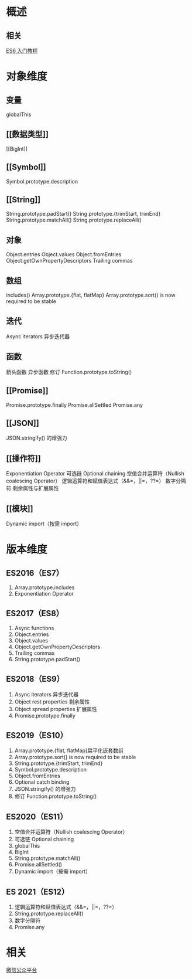 # 概述
## 相关
[ES6 入门教程](https://es6.ruanyifeng.com/#docs/promise) 
# 对象维度
## 变量
globalThis
## [[数据类型]] 
[[BigInt]] 
## [[Symbol]] 
Symbol.prototype.description
## [[String]] 
String.prototype.padStart()
String.prototype.{trimStart, trimEnd}
String.prototype.matchAll()
String.prototype.replaceAll()
## 对象
Object.entries
Object.values
Object.fromEntries
Object.getOwnPropertyDescriptors
Trailing commas
## 数组
includes()
Array.prototype.{flat, flatMap}
Array.prototype.sort() is now required to be stable
## 迭代
Async iterators 异步迭代器
## 函数
箭头函数
异步函数
修订 Function.prototype.toString()
## [[Promise]] 
Promise.prototype.finally
Promise.allSettled
Promise.any
## [[JSON]] 
JSON.stringify() 的增强力
## [[操作符]] 
Exponentiation Operator
可选链 Optional chaining
空值合并运算符（Nullish coalescing Operator）
逻辑运算符和赋值表达式（&&=，||=，??=）
数字分隔符
剩余属性与扩展属性
## [[模块]] 
Dynamic import（按需 import）
# 版本维度
## ES2016（ES7）
1. Array.prototype.includes
2. Exponentiation Operator
## ES2017（ES8）
1. Async functions
2. Object.entries
3. Object.values
4. Object.getOwnPropertyDescriptors
5. Trailing commas
6. String.prototype.padStart()
## ES2018（ES9）
1. Async iterators 异步迭代器
2. Object rest properties 剩余属性
3. Object spread properties 扩展属性
4. Promise.prototype.finally
## ES2019（ES10）
1. Array.prototype.{flat, flatMap}扁平化嵌套数组
6. Array.prototype.sort() is now required to be stable
3. String.prototype.{trimStart, trimEnd}
4. Symbol.prototype.description
2. Object.fromEntries
5. Optional catch binding
7. JSON.stringify() 的增强力
8. 修订 Function.prototype.toString()
## ES2020（ES11）
1. 空值合并运算符（Nullish coalescing Operator）
2. 可选链 Optional chaining
3. globalThis
4. BigInt
5. String.prototype.matchAll()
6. Promise.allSettled()
7. Dynamic import（按需 import）
## ES 2021（ES12）
1. 逻辑运算符和赋值表达式（&&=，||=，??=）
2. String.prototype.replaceAll()
3. 数字分隔符
4. Promise.any

# 相关
[微信公众平台](https://mp.weixin.qq.com/s/GbSNPeDhllfsSP6y1LIdNg) 
